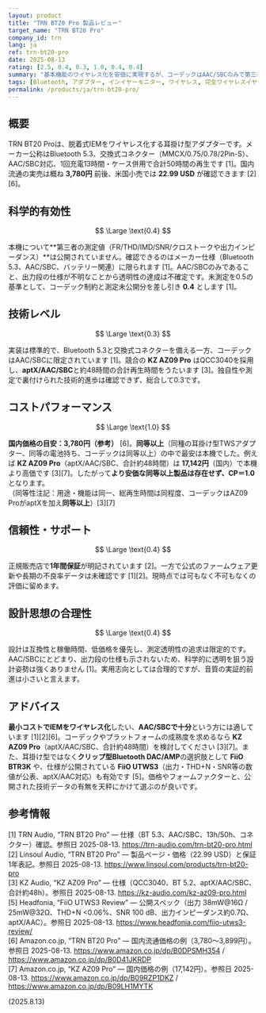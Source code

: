 ```yaml
---
layout: product
title: "TRN BT20 Pro 製品レビュー"
target_name: "TRN BT20 Pro"
company_id: trn
lang: ja
ref: trn-bt20-pro
date: 2025-08-13
rating: [2.5, 0.4, 0.3, 1.0, 0.4, 0.4]
summary: "基本機能のワイヤレス化を安価に実現するが、コーデックはAAC/SBCのみで第三者測定は未公開。"
tags: [Bluetooth, アダプター, インイヤーモニター, ワイヤレス, 完全ワイヤレスイヤホン]
permalink: /products/ja/trn-bt20-pro/
---
```

## 概要

TRN BT20 Proは、脱着式IEMをワイヤレス化する耳掛け型アダプターです。メーカー公称はBluetooth 5.3、交換式コネクター（MMCX/0.75/0.78/2Pin-S）、AAC/SBC対応、1回充電13時間・ケース併用で合計50時間の再生です [1]。国内流通の実売は概ね **3,780円** 前後、米国小売では **22.99 USD** が確認できます [2][6]。

## 科学的有効性

$$ \Large \text{0.4} $$

本機について**第三者の測定値（FR/THD/IMD/SNR/クロストークや出力インピーダンス）**は公開されていません。確認できるのはメーカー仕様（Bluetooth 5.3、AAC/SBC、バッテリー関連）に限られます [1]。AAC/SBCのみであること、出力段の仕様が不明なことから透明性の達成は不確定です。未測定を0.5の基準として、コーデック制約と測定未公開分を差し引き **0.4** とします [1]。

## 技術レベル

$$ \Large \text{0.3} $$

実装は標準的で、Bluetooth 5.3と交換式コネクターを備える一方、コーデックはAAC/SBCに限定されています [1]。競合の **KZ AZ09 Pro** はQCC3040を採用し、**aptX/AAC/SBC**と約48時間の合計再生時間をうたいます [3]。独自性や測定で裏付けられた技術的進歩は確認できず、総合して0.3です。

## コストパフォーマンス

$$ \Large \text{1.0} $$

**国内価格の目安：3,780円（参考）** [6]。**同等以上**（同種の耳掛け型TWSアダプター、同等の電池持ち、コーデックは同等以上）の中で最安は本機でした。例えば **KZ AZ09 Pro**（aptX/AAC/SBC、合計約48時間）は **17,142円**（国内）で本機より高価です [3][7]。したがって**より安価な同等以上製品は存在せず、CP＝1.0** となります。  
（同等性注記：用途・機能は同一、総再生時間は同程度、コーデックはAZ09 ProがaptXを加え**同等以上**）[3][7]

## 信頼性・サポート

$$ \Large \text{0.4} $$

正規販売店で**1年間保証**が明記されています [2]。一方で公式のファームウェア更新や長期の不良率データは未確認です [1][2]。現時点では可もなく不可もなくの評価に留めます。

## 設計思想の合理性

$$ \Large \text{0.4} $$

設計は互換性と稼働時間、低価格を優先し、測定透明性の追求は限定的です。AAC/SBCにとどまり、出力段の仕様も示されないため、科学的に透明を狙う設計姿勢は強くありません [1]。実用志向としては合理的ですが、音質の実証的前進は小さいと言えます。

## アドバイス

**最小コストでIEMをワイヤレス化**したい、**AAC/SBCで十分**という方には適しています [1][2][6]。コーデックやプラットフォームの成熟度を求めるなら **KZ AZ09 Pro**（aptX/AAC/SBC、合計約48時間）を検討してください [3][7]。また、耳掛け型ではなく**クリップ型Bluetooth DAC/AMP**の選択肢として **FiiO BTR3K** や、仕様が公開されている **FiiO UTWS3**（出力・THD+N・SNR等の数値が公表、aptX/AAC対応）も有効です [5]。価格やフォームファクターと、公開された技術データの有無を天秤にかけて選ぶのが良いです。

## 参考情報

[1] TRN Audio, “TRN BT20 Pro” — 仕様（BT 5.3、AAC/SBC、13h/50h、コネクター）確認。参照日 2025-08-13. https://trn-audio.com/trn-bt20-pro.html  
[2] Linsoul Audio, “TRN BT20 Pro” — 製品ページ・価格（22.99 USD）と保証1年表記。参照日 2025-08-13. https://www.linsoul.com/products/trn-bt20-pro  
[3] KZ Audio, “KZ AZ09 Pro” — 仕様（QCC3040、BT 5.2、aptX/AAC/SBC、合計約48h）。参照日 2025-08-13. https://kz-audio.com/kz-az09-pro.html  
[5] Headfonia, “FiiO UTWS3 Review” — 公開スペック（出力 38mW@16Ω / 25mW@32Ω、THD+N <0.06%、SNR 100 dB、出力インピーダンス約0.7Ω、aptX/AAC）。参照日 2025-08-13. https://www.headfonia.com/fiio-utws3-review/  
[6] Amazon.co.jp, “TRN BT20 Pro” — 国内流通価格の例（3,780〜3,899円）。参照日 2025-08-13. https://www.amazon.co.jp/dp/B0DPSMH354 / https://www.amazon.co.jp/dp/B0D41JKRDP  
[7] Amazon.co.jp, “KZ AZ09 Pro” — 国内価格の例（17,142円）。参照日 2025-08-13. https://www.amazon.co.jp/dp/B09RZP1DKZ / https://www.amazon.co.jp/dp/B09LH1MYTK  

(2025.8.13)

